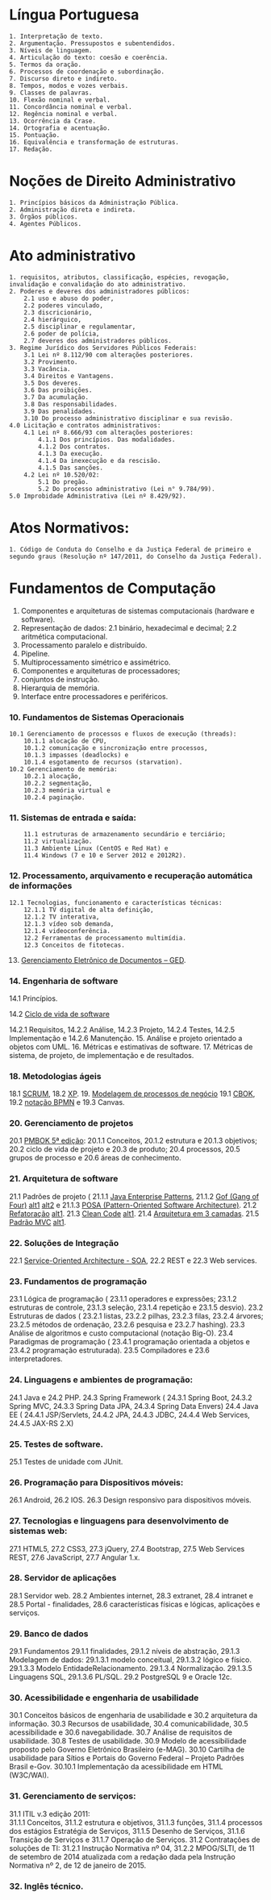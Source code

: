 Língua Portuguesa 
=
	1. Interpretação de texto. 
	2. Argumentação. Pressupostos e subentendidos. 
	3. Níveis de linguagem. 
	4. Articulação do texto: coesão e coerência. 
	5. Termos da oração. 
	6. Processos de coordenação e subordinação. 
	7. Discurso direto e indireto. 
	8. Tempos, modos e vozes verbais. 
	9. Classes de palavras. 
	10. Flexão nominal e verbal. 
	11. Concordância nominal e verbal. 
	12. Regência nominal e verbal. 
	13. Ocorrência da Crase. 
	14. Ortografia e acentuação.
	15. Pontuação. 
	16. Equivalência e transformação de estruturas. 
	17. Redação.

Noções de Direito Administrativo
=
	1. Princípios básicos da Administração Pública. 
	2. Administração direta e indireta. 
	3. Órgãos públicos. 
	4. Agentes Públicos.

Ato administrativo
=
	1. requisitos, atributos, classificação, espécies, revogação, invalidação e convalidação do ato administrativo. 
	2. Poderes e deveres dos administradores públicos: 
		2.1 uso e abuso do poder, 
		2.2 poderes vinculado, 
		2.3 discricionário, 
		2.4 hierárquico, 
		2.5 disciplinar e regulamentar, 
		2.6 poder de polícia, 
		2.7 deveres dos administradores públicos. 
	3. Regime Jurídico dos Servidores Públicos Federais: 
		3.1 Lei nº 8.112/90 com alterações posteriores. 
		3.2 Provimento.
		3.3 Vacância. 
		3.4 Direitos e Vantagens. 
		3.5 Dos deveres. 
		3.6 Das proibições. 
		3.7 Da acumulação. 
		3.8 Das responsabilidades. 
		3.9 Das penalidades. 
		3.10 Do processo administrativo disciplinar e sua revisão. 
	4.0 Licitação e contratos administrativos: 
		4.1 Lei nº 8.666/93 com alterações posteriores: 
			4.1.1 Dos princípios. Das modalidades. 
			4.1.2 Dos contratos. 
			4.1.3 Da execução. 
			4.1.4 Da inexecução e da rescisão. 
			4.1.5 Das sanções. 
		4.2 Lei nº 10.520/02: 
			5.1 Do pregão. 
			5.2 Do processo administrativo (Lei n° 9.784/99).
	5.0 Improbidade Administrativa (Lei nº 8.429/92).

Atos Normativos:
=
	1. Código de Conduta do Conselho e da Justiça Federal de primeiro e segundo graus (Resolução nº 147/2011, do Conselho da Justiça Federal). 

Fundamentos de Computação
=
1. Componentes e arquiteturas de sistemas computacionais (hardware e software). 
2. Representação de dados: 
	2.1 binário, hexadecimal e decimal; 
	2.2 aritmética computacional. 
3. Processamento paralelo e distribuído. 
4. Pipeline. 
5. Multiprocessamento simétrico e assimétrico.
6. Componentes e arquiteturas de processadores; 
7. conjuntos de instrução. 
8. Hierarquia de memória. 
9. Interface entre processadores e periféricos. 

### 10. Fundamentos de Sistemas Operacionais

	10.1 Gerenciamento de processos e fluxos de execução (threads): 
		10.1.1 alocação de CPU, 
		10.1.2 comunicação e sincronização entre processos, 
		10.1.3 impasses (deadlocks) e 
		10.1.4 esgotamento de recursos (starvation). 
	10.2 Gerenciamento de memória: 
		10.2.1 alocação, 
		10.2.2 segmentação, 
		10.2.3 memória virtual e 
		10.2.4 paginação. 

### 11. Sistemas de entrada e saída:
		11.1 estruturas de armazenamento secundário e terciário; 
		11.2 virtualização. 
		11.3 Ambiente Linux (CentOS e Red Hat) e 
		11.4 Windows (7 e 10 e Server 2012 e 2012R2). 
		
### 12. Processamento, arquivamento e recuperação automática de informações
	12.1 Tecnologias, funcionamento e características técnicas: 
		12.1.1 TV digital de alta definição, 
		12.1.2 TV interativa, 
		12.1.3 vídeo sob demanda, 
		12.1.4 videoconferência. 
		12.2 Ferramentas de processamento multimídia. 
		12.3 Conceitos de fitotecas.
13. [Gerenciamento Eletrônico de Documentos – GED](https://www.qconcursos.com/questoes-de-concursos/questoes/search?utf8=%E2%9C%93&todas=on&q=ged&instituto=&organizadora=1&prova=&ano_publicacao=&cargo=&escolaridade=&modalidade=&disciplina=503&assunto=&esfera=&area=&nivel_dificuldade=&periodo_de=&periodo_ate=&possui_gabarito_comentado_texto_e_video=&possui_comentarios_gerais=&possui_comentarios=&possui_anotacoes=&sem_dos_meus_cadernos=&sem_anuladas=true&sem_desatualizadas=true&sem_anuladas_impressao=true&sem_desatualizadas_impressao=true&caderno_id=&migalha=&data_comentario_texto=&data=&minissimulado_id=&resolvidas=&resolvidas_certas=&resolvidas_erradas=&nao_resolvidas=). 

### 14. Engenharia de software

14.1 Princípios. 

14.2 [Ciclo de vida de software](https://www.qconcursos.com/questoes-de-concursos/questoes/search?utf8=%E2%9C%93&todas=on&q=%22ciclo+de+vida+do+software%22&instituto=&organizadora=1&prova=&ano_publicacao=&cargo=&escolaridade=&modalidade=&disciplina=&assunto=&esfera=&area=&nivel_dificuldade=&periodo_de=&periodo_ate=&possui_gabarito_comentado_texto_e_video=&possui_comentarios_gerais=&possui_comentarios=&possui_anotacoes=&sem_dos_meus_cadernos=&sem_anuladas=true&sem_desatualizadas=true&sem_anuladas_impressao=true&sem_desatualizadas_impressao=true&caderno_id=&migalha=&data_comentario_texto=&data=&minissimulado_id=&resolvidas=&resolvidas_certas=&resolvidas_erradas=&nao_resolvidas=)

14.2.1 Requisitos, 
14.2.2 Análise, 
14.2.3 Projeto, 
14.2.4 Testes, 
14.2.5 Implementação e 
14.2.6 Manutenção. 
15. Análise e projeto orientado a objetos com UML. 
16. Métricas e estimativas de software. 
17. Métricas de sistema, de projeto, de implementação e de resultados. 

### 18. Metodologias ágeis

18.1 [SCRUM](https://www.qconcursos.com/questoes-de-concursos/questoes/search?utf8=%E2%9C%93&todas=on&q=&instituto=&organizadora=1&prova=&ano_publicacao=&cargo=&escolaridade=&modalidade=&disciplina=&assunto=5943&esfera=&area=&nivel_dificuldade=&periodo_de=&periodo_ate=&possui_gabarito_comentado_texto_e_video=&possui_comentarios_gerais=&possui_comentarios=&possui_anotacoes=&sem_dos_meus_cadernos=&sem_anuladas=true&sem_desatualizadas=true&sem_anuladas_impressao=true&sem_desatualizadas_impressao=true&caderno_id=&migalha=&data_comentario_texto=&data=&minissimulado_id=&resolvidas=&resolvidas_certas=&resolvidas_erradas=&nao_resolvidas=), 
18.2 [XP](https://www.qconcursos.com/questoes-de-concursos/questoes/search?utf8=%E2%9C%93&todas=on&q=&instituto=&organizadora=1+&prova=&ano_publicacao=&cargo=&escolaridade=&modalidade=&disciplina=&assunto=1656&esfera=&area=&nivel_dificuldade=&periodo_de=&periodo_ate=&possui_gabarito_comentado_texto_e_video=&possui_comentarios_gerais=&possui_comentarios=&possui_anotacoes=&sem_dos_meus_cadernos=&sem_anuladas=true&sem_desatualizadas=true&sem_anuladas_impressao=true&sem_desatualizadas_impressao=true&caderno_id=&migalha=&data_comentario_texto=&data=&minissimulado_id=&resolvidas=&resolvidas_certas=&resolvidas_erradas=&nao_resolvidas=). 
19. [Modelagem de processos de negócio](https://www.qconcursos.com/questoes-de-concursos/questoes/search?utf8=%E2%9C%93&todas=on&q=BPM&instituto=&organizadora=1&prova=&ano_publicacao=&cargo=&escolaridade=&modalidade=&disciplina=&assunto=&esfera=&area=&nivel_dificuldade=&periodo_de=&periodo_ate=&possui_gabarito_comentado_texto_e_video=&possui_comentarios_gerais=&possui_comentarios=&possui_anotacoes=&sem_dos_meus_cadernos=&sem_anuladas=true&sem_desatualizadas=true&sem_anuladas_impressao=true&sem_desatualizadas_impressao=true&caderno_id=&migalha=&data_comentario_texto=&data=&minissimulado_id=&resolvidas=&resolvidas_certas=&resolvidas_erradas=&nao_resolvidas=)
19.1 [CBOK](https://www.qconcursos.com/questoes-de-concursos/questoes/search?utf8=%E2%9C%93&todas=on&q=CBOK&instituto=&organizadora=1&prova=&ano_publicacao=&cargo=&escolaridade=&modalidade=&disciplina=&assunto=&esfera=&area=&nivel_dificuldade=&periodo_de=&periodo_ate=&possui_gabarito_comentado_texto_e_video=&possui_comentarios_gerais=&possui_comentarios=&possui_anotacoes=&sem_dos_meus_cadernos=&sem_anuladas=true&sem_desatualizadas=true&sem_anuladas_impressao=true&sem_desatualizadas_impressao=true&caderno_id=&migalha=&data_comentario_texto=&data=&minissimulado_id=&resolvidas=&resolvidas_certas=&resolvidas_erradas=&nao_resolvidas=), 
19.2 [notação BPMN](https://www.qconcursos.com/questoes-de-concursos/questoes/search?utf8=%E2%9C%93&todas=on&q=BPMN&instituto=&organizadora=1&prova=&ano_publicacao=&cargo=&escolaridade=&modalidade=&disciplina=&assunto=&esfera=&area=&nivel_dificuldade=&periodo_de=&periodo_ate=&possui_gabarito_comentado_texto_e_video=&possui_comentarios_gerais=&possui_comentarios=&possui_anotacoes=&sem_dos_meus_cadernos=&sem_anuladas=true&sem_desatualizadas=true&sem_anuladas_impressao=true&sem_desatualizadas_impressao=true&caderno_id=&migalha=&data_comentario_texto=&data=&minissimulado_id=&resolvidas=&resolvidas_certas=&resolvidas_erradas=&nao_resolvidas=) e 
19.3 Canvas. 

### 20. Gerenciamento de projetos

20.1 [PMBOK 5ª edição](https://www.qconcursos.com/questoes-de-concursos/questoes/search?utf8=%E2%9C%93&todas=on&q=&instituto=&organizadora=1+&prova=&ano_publicacao=&cargo=&escolaridade=&modalidade=&disciplina=118+&assunto=19799+&esfera=&area=&nivel_dificuldade=&periodo_de=&periodo_ate=&possui_gabarito_comentado_texto_e_video=&possui_comentarios_gerais=&possui_comentarios=&possui_anotacoes=&sem_dos_meus_cadernos=&sem_anuladas=true&sem_desatualizadas=true&sem_anuladas_impressao=true&sem_desatualizadas_impressao=true&caderno_id=&migalha=&data_comentario_texto=&data=&minissimulado_id=&resolvidas=&resolvidas_certas=&resolvidas_erradas=&nao_resolvidas=): 
20.1.1 Conceitos, 
20.1.2 estrutura e 
20.1.3 objetivos; 
20.2 ciclo de vida de projeto e 
20.3 de produto; 
20.4 processos, 
20.5 grupos de processo e 
20.6 áreas de conhecimento. 

### 21. Arquitetura de software

21.1 Padrões de projeto (
21.1.1 [Java Enterprise Patterns](http://www.allitebooks.com/professional-java-ee-design-patterns/), 
21.1.2 [Gof (Gang of Four)](https://www.qconcursos.com/questoes-de-concursos/questoes/search?utf8=%E2%9C%93&todas=on&q=%22design+patterns%22&instituto=&organizadora=1&prova=&ano_publicacao=&cargo=&escolaridade=&modalidade=&disciplina=&assunto=&esfera=&area=&nivel_dificuldade=&periodo_de=&periodo_ate=&possui_gabarito_comentado_texto_e_video=&possui_comentarios_gerais=&possui_comentarios=&possui_anotacoes=&sem_dos_meus_cadernos=&sem_anuladas=true&sem_desatualizadas=true&sem_anuladas_impressao=true&sem_desatualizadas_impressao=true&caderno_id=&migalha=&data_comentario_texto=&data=&minissimulado_id=&resolvidas=&resolvidas_certas=&resolvidas_erradas=&nao_resolvidas=) [alt1](https://www.qconcursos.com/questoes-de-concursos/questoes/search?utf8=%E2%9C%93&todas=on&q=gof&instituto=&organizadora=1&prova=&ano_publicacao=&cargo=&escolaridade=&modalidade=&disciplina=&assunto=&esfera=&area=&nivel_dificuldade=&periodo_de=&periodo_ate=&possui_gabarito_comentado_texto_e_video=&possui_comentarios_gerais=&possui_comentarios=&possui_anotacoes=&sem_dos_meus_cadernos=&sem_anuladas=true&sem_desatualizadas=true&sem_anuladas_impressao=true&sem_desatualizadas_impressao=true&caderno_id=&migalha=&data_comentario_texto=&data=&minissimulado_id=&resolvidas=&resolvidas_certas=&resolvidas_erradas=&nao_resolvidas=) [alt2](https://www.qconcursos.com/questoes-de-concursos/questoes/search?utf8=%E2%9C%93&todas=on&q=%22gang+of+four%22&instituto=&organizadora=1&prova=&ano_publicacao=&cargo=&escolaridade=&modalidade=&disciplina=&assunto=&esfera=&area=&nivel_dificuldade=&periodo_de=&periodo_ate=&possui_gabarito_comentado_texto_e_video=&possui_comentarios_gerais=&possui_comentarios=&possui_anotacoes=&sem_dos_meus_cadernos=&sem_anuladas=true&sem_desatualizadas=true&sem_anuladas_impressao=true&sem_desatualizadas_impressao=true&caderno_id=&migalha=&data_comentario_texto=&data=&minissimulado_id=&resolvidas=&resolvidas_certas=&resolvidas_erradas=&nao_resolvidas=) e 
21.1.3 [POSA (Pattern-Oriented Software Architecture)](http://www.allitebooks.com/pattern-oriented-software-architecture-for-dummies/). 
21.2 [Refatoração](https://www.qconcursos.com/questoes-de-concursos/questoes/search?utf8=%E2%9C%93&todas=on&q=refatora%C3%A7%C3%A3o&instituto=&organizadora=1&prova=&ano_publicacao=&cargo=&escolaridade=&modalidade=&disciplina=&assunto=&esfera=&area=&nivel_dificuldade=&periodo_de=&periodo_ate=&possui_gabarito_comentado_texto_e_video=&possui_comentarios_gerais=&possui_comentarios=&possui_anotacoes=&sem_dos_meus_cadernos=&sem_anuladas=true&sem_desatualizadas=true&sem_anuladas_impressao=true&sem_desatualizadas_impressao=true&caderno_id=&migalha=&data_comentario_texto=&data=&minissimulado_id=&resolvidas=&resolvidas_certas=&resolvidas_erradas=&nao_resolvidas=) [alt1](https://www.qconcursos.com/questoes-de-concursos/questoes/search?utf8=%E2%9C%93&todas=on&q=refactoring&instituto=&organizadora=1&prova=&ano_publicacao=&cargo=&escolaridade=&modalidade=&disciplina=&assunto=&esfera=&area=&nivel_dificuldade=&periodo_de=&periodo_ate=&possui_gabarito_comentado_texto_e_video=&possui_comentarios_gerais=&possui_comentarios=&possui_anotacoes=&sem_dos_meus_cadernos=&sem_anuladas=true&sem_desatualizadas=true&sem_anuladas_impressao=true&sem_desatualizadas_impressao=true&caderno_id=&migalha=&data_comentario_texto=&data=&minissimulado_id=&resolvidas=&resolvidas_certas=&resolvidas_erradas=&nao_resolvidas=). 
21.3 [Clean Code](https://www.qconcursos.com/questoes-de-concursos/questoes/search?utf8=%E2%9C%93&todas=on&q=%22clean+code%22&instituto=&organizadora=1&prova=&ano_publicacao=&cargo=&escolaridade=&modalidade=&disciplina=&assunto=&esfera=&area=&nivel_dificuldade=&periodo_de=&periodo_ate=&possui_gabarito_comentado_texto_e_video=&possui_comentarios_gerais=&possui_comentarios=&possui_anotacoes=&sem_dos_meus_cadernos=&sem_anuladas=true&sem_desatualizadas=true&sem_anuladas_impressao=true&sem_desatualizadas_impressao=true&caderno_id=&migalha=&data_comentario_texto=&data=&minissimulado_id=&resolvidas=&resolvidas_certas=&resolvidas_erradas=&nao_resolvidas=) [alt1](https://www.qconcursos.com/questoes-de-concursos/questoes/search?utf8=%E2%9C%93&todas=on&q=%22c%C3%B3digo+limpo%22&instituto=&organizadora=1&prova=&ano_publicacao=&cargo=&escolaridade=&modalidade=&disciplina=&assunto=&esfera=&area=&nivel_dificuldade=&periodo_de=&periodo_ate=&possui_gabarito_comentado_texto_e_video=&possui_comentarios_gerais=&possui_comentarios=&possui_anotacoes=&sem_dos_meus_cadernos=&sem_anuladas=true&sem_desatualizadas=true&sem_anuladas_impressao=true&sem_desatualizadas_impressao=true&caderno_id=&migalha=&data_comentario_texto=&data=&minissimulado_id=&resolvidas=&resolvidas_certas=&resolvidas_erradas=&nao_resolvidas=). 
21.4 [Arquitetura em 3 camadas](https://www.qconcursos.com/questoes-de-concursos/questoes/search?utf8=%E2%9C%93&todas=on&q=Arquitetura+em+3+camadas&instituto=&organizadora=1&prova=&ano_publicacao=&cargo=&escolaridade=&modalidade=&disciplina=503+&assunto=&esfera=&area=&nivel_dificuldade=&periodo_de=&periodo_ate=&possui_gabarito_comentado_texto_e_video=&possui_comentarios_gerais=&possui_comentarios=&possui_anotacoes=&sem_dos_meus_cadernos=&sem_anuladas=true&sem_desatualizadas=true&sem_anuladas_impressao=true&sem_desatualizadas_impressao=true&caderno_id=&migalha=&data_comentario_texto=&data=&minissimulado_id=&resolvidas=&resolvidas_certas=&resolvidas_erradas=&nao_resolvidas=). 
21.5 [Padrão MVC](https://www.qconcursos.com/questoes-de-concursos/questoes/search?utf8=%E2%9C%93&todas=on&q=mvc&instituto=&organizadora=1&prova=&ano_publicacao=&cargo=&escolaridade=&modalidade=&disciplina=&assunto=&esfera=&area=&nivel_dificuldade=&periodo_de=&periodo_ate=&possui_gabarito_comentado_texto_e_video=&possui_comentarios_gerais=&possui_comentarios=&possui_anotacoes=&sem_dos_meus_cadernos=&sem_anuladas=true&sem_desatualizadas=true&sem_anuladas_impressao=true&sem_desatualizadas_impressao=true&caderno_id=&migalha=&data_comentario_texto=&data=&minissimulado_id=&resolvidas=&resolvidas_certas=&resolvidas_erradas=&nao_resolvidas=) [alt1](https://www.qconcursos.com/questoes-de-concursos/questoes/search?utf8=%E2%9C%93&todas=on&q=mvc&instituto=&organizadora=1&prova=&ano_publicacao=&cargo=&escolaridade=&modalidade=&disciplina=503+&assunto=&esfera=&area=&nivel_dificuldade=&periodo_de=&periodo_ate=&possui_gabarito_comentado_texto_e_video=&possui_comentarios_gerais=&possui_comentarios=&possui_anotacoes=&sem_dos_meus_cadernos=&sem_anuladas=true&sem_desatualizadas=true&sem_anuladas_impressao=true&sem_desatualizadas_impressao=true&caderno_id=&migalha=&data_comentario_texto=&data=&minissimulado_id=&resolvidas=&resolvidas_certas=&resolvidas_erradas=&nao_resolvidas=).

### 22. Soluções de Integração

22.1 [Service-Oriented Architecture - SOA](https://www.qconcursos.com/questoes-de-concursos/questoes/search?utf8=%E2%9C%93&todas=on&q=SOA&instituto=&organizadora=1&prova=&ano_publicacao=&cargo=&escolaridade=&modalidade=&disciplina=503&assunto=&esfera=&area=&nivel_dificuldade=&periodo_de=&periodo_ate=&possui_gabarito_comentado_texto_e_video=&possui_comentarios_gerais=&possui_comentarios=&possui_anotacoes=&sem_dos_meus_cadernos=&sem_anuladas=true&sem_desatualizadas=true&sem_anuladas_impressao=true&sem_desatualizadas_impressao=true&caderno_id=&migalha=&data_comentario_texto=&data=&minissimulado_id=&resolvidas=&resolvidas_certas=&resolvidas_erradas=&nao_resolvidas=), 
22.2 REST e 
22.3 Web services. 

### 23. Fundamentos de programação

23.1 Lógica de programação (
23.1.1 operadores e expressões; 
23.1.2 estruturas de controle, 
23.1.3 seleção, 
23.1.4 repetição e 
23.1.5 desvio). 
23.2 Estruturas de dados (
23.2.1 listas, 
23.2.2 pilhas, 
23.2.3 filas, 
23.2.4 árvores; 
23.2.5 métodos de ordenação, 
23.2.6 pesquisa e 
23.2.7 hashing). 
23.3 Análise de algoritmos e custo computacional (notação Big-O).
23.4 Paradigmas de programação (
23.4.1 programação orientada a objetos e 
23.4.2 programação estruturada). 
23.5 Compiladores e 
23.6 interpretadores. 

### 24. Linguagens e ambientes de programação:

24.1 Java e 
24.2 PHP. 
24.3 Spring Framework (
24.3.1 Spring Boot, 
24.3.2 Spring MVC, 
24.3.3 Spring Data JPA, 
24.3.4 Spring Data Envers) 
24.4 Java EE (
24.4.1 JSP/Servlets, 
24.4.2 JPA, 
24.4.3 JDBC, 
24.4.4 Web Services, 
24.4.5 JAX-RS 2.X) 

### 25. Testes de software. 

25.1 Testes de unidade com JUnit. 

### 26. Programação para Dispositivos móveis: 

26.1 Android, 
26.2 IOS. 
26.3 Design responsivo para dispositivos móveis. 

### 27. Tecnologias e linguagens para desenvolvimento de sistemas web: 

27.1 HTML5, 
27.2 CSS3, 
27.3 jQuery, 
27.4 Bootstrap, 
27.5 Web Services REST, 
27.6 JavaScript, 
27.7 Angular 1.x.

### 28. Servidor de aplicações

28.1 Servidor web. 
28.2 Ambientes internet, 
28.3 extranet, 
28.4 intranet e 
28.5 Portal - finalidades, 
28.6 características físicas e lógicas, aplicações e serviços.

### 29. Banco de dados

29.1 Fundamentos
29.1.1 finalidades, 
29.1.2 níveis de abstração, 
29.1.3 Modelagem de dados: 
29.1.3.1 modelo conceitual, 
29.1.3.2 lógico e físico. 
29.1.3.3 Modelo EntidadeRelacionamento.
29.1.3.4 Normalização. 
29.1.3.5 Linguagens SQL, 
29.1.3.6 PL/SQL. 
29.2 PostgreSQL 9 e Oracle 12c. 

### 30. Acessibilidade e engenharia de usabilidade

30.1 Conceitos básicos de engenharia de usabilidade e 
30.2 arquitetura da informação. 
30.3 Recursos de usabilidade, 
30.4 comunicabilidade, 
30.5 acessibilidade e 
30.6 navegabilidade. 
30.7 Análise de requisitos de usabilidade. 
30.8 Testes de usabilidade. 
30.9 Modelo de acessibilidade proposto pelo Governo Eletrônico Brasileiro (e-MAG). 
30.10 Cartilha de usabilidade para Sítios e Portais do Governo Federal – Projeto Padrões Brasil e-Gov.
30.10.1 Implementação da acessibilidade em HTML (W3C/WAI). 

### 31. Gerenciamento de serviços:

31.1 ITIL v.3 edição 2011: 	
31.1.1 Conceitos, 
31.1.2 estrutura e objetivos, 
31.1.3 funções, 
31.1.4 processos dos estágios Estratégia de Serviços, 
31.1.5 Desenho de Serviços, 
31.1.6 Transição de Serviços e 
31.1.7 Operação de Serviços. 
31.2 Contratações de soluções de TI: 
31.2.1 Instrução Normativa nº 04, 
31.2.2 MPOG/SLTI, de 11 de setembro de 2014 atualizada com a redação dada
pela Instrução Normativa nº 2, de 12 de janeiro de 2015. 

### 32. Inglês técnico. 
